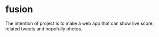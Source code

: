 # fusion
The intention of project is to make a web app that can show live score, related tweets and hopefully photos.
